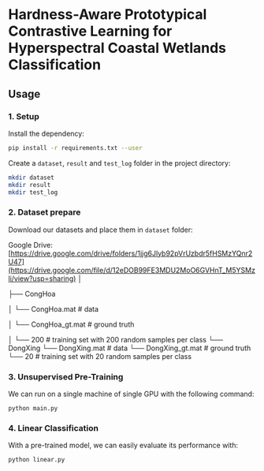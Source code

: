 # Hardness-Aware Prototypical Contrastive Learning for Hyperspectral Coastal Wetlands Classification

## Usage



### 1. Setup
Install the dependency:
```bash
pip install -r requirements.txt --user
```

Create a `dataset`, `result` and `test_log` folder in the project directory:
```bash
mkdir dataset
mkdir result
mkdir test_log
```

### 2. Dataset prepare
Download our datasets and place them in `dataset` folder:

Google Drive: [https://drive.google.com/drive/folders/1jjg6Jlyb92pVrUzbdr5fHSMzYQnr2U47](https://drive.google.com/file/d/12eDOB99FE3MDU2MoO6GVHnT_M5YSMzli/view?usp=sharing)
│  

├── CongHoa

│   └── CongHoa.mat     # data

│   └── CongHoa_gt.mat  # ground truth

│   └── 200             # training set with 200 random samples per class
└── DongXing
    └── DongXing.mat     # data
    └── DongXing_gt.mat  # ground truth
    └── 20               # training set with 20 random samples per class

### 3. Unsupervised Pre-Training
We can run on a single machine of single GPU with the following command:
```
python main.py
```

### 4. Linear Classification
With a pre-trained model, we can easily evaluate its performance with:
```
python linear.py
```
